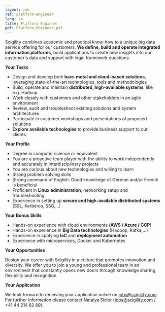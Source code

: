```yaml
---
layout: job
ref: platform-engineer
lang: en
title: Platform Engineer
pdf: Platform_Engineer.pdf
---
```


Scigility combines academic and practical know-how to a unique big data service offering for our customers. **We define, build and operate integrated information platforms**, build applications to create new insights into our customer's data and support with legal framework questions.

<b>Your Tasks</b>

* Design and develop both **bare-metal and cloud-based solutions**, leveraging state-of-the-art technologies, tools and methodologies
* Build, operate and maintain **distributed, high-available systems**, like e.g. Hadoop
* Work closely with customers and other stakeholders in an agile environment
* Review, audit and troubleshoot existing solutions and system architectures
* Participate in customer workshops and presentations of proposed solutions
* **Explore available technologies** to provide business support to our clients

<b>Your Profile</b>

* Degree in computer science or equivalent
* You are a proactive team player with the ability to work independently and accurately in interdisciplinary projects
* You are curious about new technologies and willing to learn
* Strong problem solving skills
* Strong command of English. Good knowledge of German and/or French is beneficial
* Proficient in **Linux administration**, networking setup and troubleshooting
* Experience in setting up **secure and high-available distributed systems** (SSL, Kerberos, SSO,...)

<b>Your Bonus Skills</b>

* Hands-on experience with cloud environments (**AWS / Azure / GCP**)
* Hands-on experience in **Big Data technologies** (Hadoop, Kafka,...)
* Experience in applying **IaC** and **deployment automation**
* Experience with microservices, Docker and Kubernetes

<b>Your Opportunities</b>

Design your career with Scigility in a culture that promotes innovation and diversity. We offer you to join a young and professional team in an environment that constantly opens new doors through knowledge sharing, flexibility and recognition.

<b>Your Application</b>

We look forward to receiving your application online on jobs@scigility.com. For further information please contact Natalya Sidler (jobs@scigility.com / +41 44 214 62 89).

